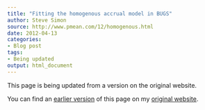 ```yaml
---
title: "Fitting the homogenous accrual model in BUGS"
author: Steve Simon
source: http://www.pmean.com/12/homogenous.html
date: 2012-04-13
categories:
- Blog post
tags:
- Being updated
output: html_document
---
```


This page is being updated from a version on the original website.

<!---More--->

You can find an [earlier version][sim1] of this page on my [original website][sim2].

[sim1]: http://www.pmean.com/12/homogenous.html
[sim2]: http://www.pmean.com/original_site.html
